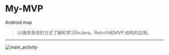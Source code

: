 # My-MVP
Android mvp

>以循序渐进的方式了解和学习RxJava、Retrofit和MVP 结构的应用。

***

![main_activity](https://raw.githubusercontent.com/REBOOTERS/My-MVP/master/screen/IMG_20161213_082347.jpg)
